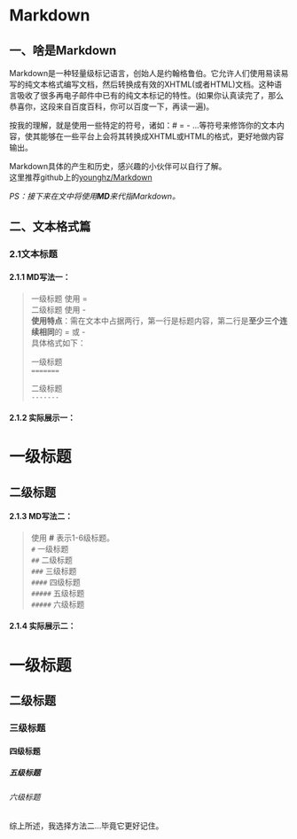 # Markdown
## 一、啥是Markdown
Markdown是一种轻量级标记语言，创始人是约翰格鲁伯。它允许人们使用易读易写的纯文本格式编写文档，然后转换成有效的XHTML(或者HTML)文档。这种语言吸收了很多再电子邮件中已有的纯文本标记的特性。(如果你认真读完了，那么恭喜你，这段来自百度百科，你可以百度一下，再读一遍)。
  
按我的理解，就是使用一些特定的符号，诸如：# = - ...等符号来修饰你的文本内容，使其能够在一些平台上会将其转换成XHTML或HTML的格式，更好地做内容输出。
   
   Markdown具体的产生和历史，感兴趣的小伙伴可以自行了解。<br>
   这里推荐github上的[younghz/Markdown](https://github.com/younghz/Markdown.git)   

*PS：接下来在文中将使用**MD**来代指Markdown。*

## 二、文本格式篇

### 2.1文本标题

#### 2.1.1 MD写法一：
> 一级标题 使用 =  
> 二级标题 使用 -   
> **使用特点**：需在文本中占据两行，第一行是标题内容，第二行是**至少三个连续相同**的 = 或 - <br>具体格式如下：
>
>一级标题   
>`=======`
>
>二级标题   
>`-------`
    
#### 2.1.2 实际展示一：
# 一级标题
## 二级标题

#### 2.1.3 MD写法二：
> 使用 **#** 表示1-6级标题。   
> `#` 一级标题   
> `##` 二级标题   
> `###` 三级标题   
> `####` 四级标题   
> `#####` 五级标题   
> `#####` 六级标题   
#### 2.1.4 实际展示二：
# 一级标题
## 二级标题
### 三级标题
#### 四级标题
##### 五级标题
###### 六级标题

综上所述，我选择方法二...毕竟它更好记住。